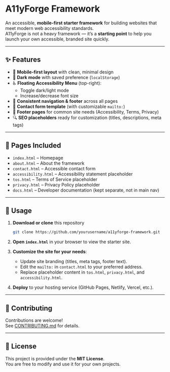 # A11yForge Framework

An accessible, **mobile-first starter framework** for building websites that meet modern web accessibility standards.  
A11yForge is not a heavy framework — it’s a **starting point** to help you launch your own accessible, branded site quickly.

---

## ✨ Features
- 📱 **Mobile-first layout** with clean, minimal design  
- 🌙 **Dark mode** with saved preference (`localStorage`)  
- ♿ **Floating Accessibility Menu** (top-right):  
  - Toggle dark/light mode  
  - Increase/decrease font size  
- 🔗 **Consistent navigation & footer** across all pages  
- 📨 **Contact form template** (with customizable `mailto:`)  
- 📄 **Footer pages** for common site needs (Accessibility, Terms, Privacy)  
- 🔍 **SEO placeholders** ready for customization (titles, descriptions, meta tags)  

---

## 📄 Pages Included
- `index.html` – Homepage  
- `about.html` – About the framework  
- `contact.html` – Accessible contact form  
- `accessibility.html` – Accessibility statement placeholder  
- `tos.html` – Terms of Service placeholder  
- `privacy.html` – Privacy Policy placeholder  
- `docs.html` – Developer documentation (kept separate, not in main nav)  

---

## 🚀 Usage
1. **Download or clone** this repository  
   ```bash
   git clone https://github.com/yourusername/a11yforge-framework.git
   ```

2. **Open `index.html`** in your browser to view the starter site.

3. **Customize the site for your needs**:  
   - Update site branding (titles, meta tags, footer text).  
   - Edit the `mailto:` in `contact.html` to your preferred address.  
   - Replace placeholder content in `tos.html`, `privacy.html`, and `accessibility.html`.  

4. **Deploy** to your hosting service (GitHub Pages, Netlify, Vercel, etc.).  

---

## 🤝 Contributing
Contributions are welcome!  
See [CONTRIBUTING.md](CONTRIBUTING.md) for details.

---

## 📜 License
This project is provided under the **MIT License**.  
You are free to modify and use it for your own projects.
